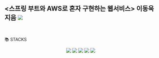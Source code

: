 ## <스프링 부트와 AWS로 혼자 구현하는 웹서비스> 이동욱 지음 <img src="https://app.travis-ci.com/xjfcnfw3/learn_spring_boot.svg?branch=master">


<br>
<div><p>📚 STACKS</p></div>
<div align=center> 
  <img src="https://img.shields.io/badge/springboot-6DB33F?style=for-the-badge&logo=springboot&logoColor=white">
  <img src="https://img.shields.io/badge/java-007396?style=for-the-badge&logo=java&logoColor=white">
  <img src="https://img.shields.io/badge/bootstrap-7952B3?style=for-the-badge&logo=bootstrap&logoColor=white">
  <img src="https://img.shields.io/badge/gradle-02303A?style=for-the-badge&logo=gradle&logoColor=white">
  <img src="https://img.shields.io/badge/junit5-25A162?style=for-the-badge&logo=JUnit5&logoColor=white">
</div>

